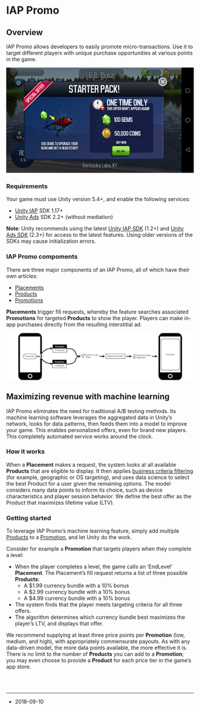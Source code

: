 # IAP Promo

## Overview
IAP Promo allows developers to easily promote micro-transactions. Use it to target different players with unique purchase opportunities at various points in the game. 

![Example IAP Promo showcase](../uploads/Main/IAP_Promo_Showcase.jpg)

### Requirements
Your game must use Unity version 5.4+, and enable the following services:

- [Unity IAP](https://docs.unity3d.com/Manual/UnityIAP.html) SDK 1.17+ 
- [Unity Ads](https://docs.unity3d.com/Manual/UnityAds.html) SDK 2.2+ (without mediation)

**Note**: Unity recommends using the latest [Unity IAP SDK](https://assetstore.unity.com/packages/add-ons/services/billing/unity-iap-68207) (1.2+) and [Unity Ads SDK](https://assetstore.unity.com/packages/add-ons/services/unity-ads-66123) (2.3+) for access to the latest features. Using older versions of the SDKs may cause initialization errors.

### IAP Promo compoments
There are three major components of an IAP Promo, all of which have their own articles: 

- [Placements](https://docs.unity3d.com/Manual/IAPPromoPlacements)
- [Products](https://docs.unity3d.com/Manual/IAPPromoProducts)
- [Promotions](https://docs.unity3d.com/Manual/IAPPromoPromotions)

__Placements__ trigger fill requests, whereby the feature searches associated __Promotions__ for targeted __Products__ to show the player. Players can make in-app purchases directly from the resulting interstitial ad.

![High-level overview of the IAP Promo fill request process](../uploads/Main/Overview_Diagram.png)

## Maximizing revenue with machine learning
IAP Promo eliminates the need for traditional A/B testing methods. Its machine learning software leverages the aggregated data in Unity’s network, looks for data patterns, then feeds them into a model to improve your game. This enables personalized offers, even for brand new players. This completely automated service works around the clock.

### How it works
When a __Placement__ makes a request, the system looks at all available __Products__ that are eligible to display. It then applies [business criteria filtering](https://docs.unity3d.com/Manual/IAPPromoPromotions.html#BusinessLogic) (for example, geographic or OS targeting), and uses data science to select the best Product for a user given the remaining options. The model considers many data points to inform its choice, such as device characteristics and player session behavior. We define the best offer as the Product that maximizes lifetime value (LTV).

### Getting started
To leverage IAP Promo’s machine learning feature, simply add multiple [Products](https://docs.unity3d.com/Manual/IAPPromoProducts) to a [Promotion](https://docs.unity3d.com/Manual/IAPPromoPromotions), and let Unity do the work.

Consider for example a __Promotion__ that targets players when they complete a level:

* When the player completes a level, the game calls an ‘EndLevel’ __Placement__. The Placement’s fill request returns a list of three possible __Products__:
    * A $1.99 currency bundle with a 10% bonus
    * A $2.99 currency bundle with a 10% bonus
    * A $4.99 currency bundle with a 10% bonus
* The system finds that the player meets targeting criteria for all three offers.
* The algorithm determines which currency bundle best maximizes the player’s LTV, and displays that offer.

We recommend supplying at least three price points per __Promotion__ (low, medium, and high), with appropriately commensurate payouts. As with any data-driven model, the more data points available, the more effective it is. There is no limit to the number of __Products__ you can add to a __Promotion__; you may even choose to provide a __Product__ for each price tier in the game’s app store.


<br/>
<br/>

-----
* <span class="page-edit">2018-09-10  <!-- include IncludeTextAmendPageYesEdit --></span>
